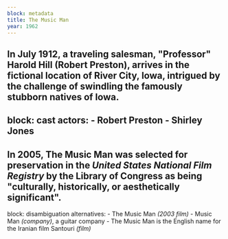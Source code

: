 ```yaml
---
block: metadata
title: The Music Man
year: 1962
---
```

In July 1912, a traveling salesman, "Professor" Harold Hill (Robert Preston), arrives in the fictional location of **River City, Iowa**, intrigued by the challenge of swindling the famously stubborn natives of Iowa.
---
block: cast
actors:
    - Robert Preston
    - Shirley Jones
---
In 2005, The Music Man was selected for preservation in the _United States National Film Registry_ by the Library of Congress as being "culturally, historically, or aesthetically significant".
---
block: disambiguation
alternatives:
    - The Music Man _(2003 film)_
    - Music Man _(company)_, a guitar company
    - The Music Man is the English name for the Iranian film Santouri _(film)_